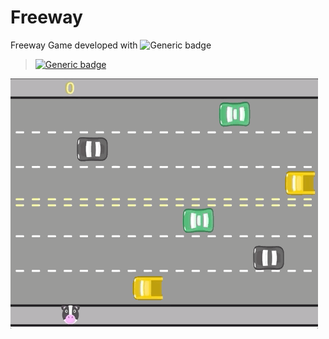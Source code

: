 # Freeway
Freeway Game developed with ![Generic badge](https://img.shields.io/badge/JavaScript-F7DF1E?style=for-the-badge&logo=javascript&logoColor=black)


> [![Generic badge](https://img.shields.io/badge/<Status>-<Finished>-<COLOR>.svg)](https://shields.io/)


![](freeway.gif)
